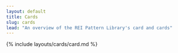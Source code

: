 ```yaml
---
layout: default
title: Cards
slug: cards
lead: "An overview of the REI Pattern Library's card and cards"
---
```


{% include layouts/cards/card.md %}


